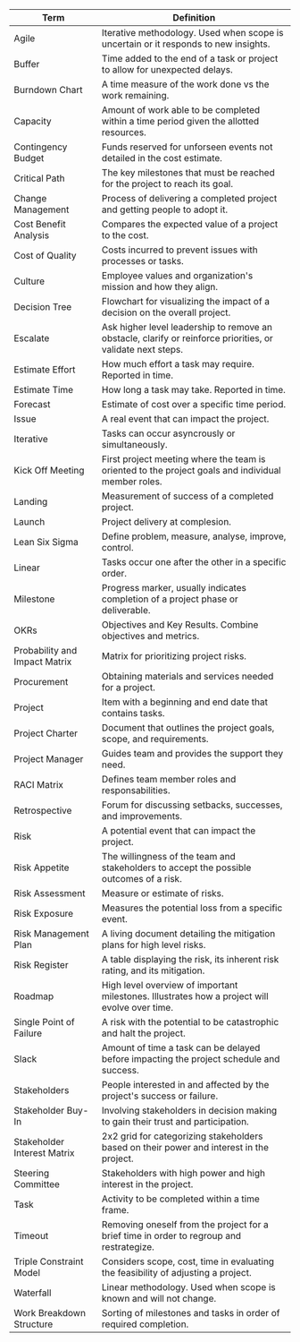 
|Term|Definition|
|--|--|
|Agile|Iterative methodology. Used when scope is uncertain or it responds to new insights.|
|Buffer|Time added to the end of a task or project to allow for unexpected delays.|
|Burndown Chart|A time measure of the work done vs the work remaining.|
|Capacity|Amount of work able to be completed within a time period given the allotted resources.|
|Contingency Budget|Funds reserved for unforseen events not detailed in the cost estimate.|
|Critical Path|The key milestones that must be reached for the project to reach its goal.|
|Change Management|Process of delivering a completed project and getting people to adopt it.|
|Cost Benefit Analysis|Compares the expected value of a project to the cost.|
|Cost of Quality|Costs incurred to prevent issues with processes or tasks.|
|Culture|Employee values and organization's mission and how they align.|
|Decision Tree|Flowchart for visualizing the impact of a decision on the overall project.|
|Escalate|Ask higher level leadership to remove an obstacle, clarify or reinforce priorities, or validate next steps.|
|Estimate Effort|How much effort a task may require. Reported in time.|
|Estimate Time|How long a task may take. Reported in time.|
|Forecast|Estimate of cost over a specific time period.|
|Issue|A real event that can impact the project.|
|Iterative|Tasks can occur asyncrously or simultaneously.|
|Kick Off Meeting|First project meeting where the team is oriented to the project goals and individual member roles.|
|Landing|Measurement of success of a completed project.|
|Launch|Project delivery at complesion.|
|Lean Six Sigma|Define problem, measure, analyse, improve, control.|
|Linear|Tasks occur one after the other in a specific order.|
|Milestone|Progress marker, usually indicates completion of a project phase or deliverable.|
|OKRs|Objectives and Key Results. Combine objectives and metrics.|
|Probability and Impact Matrix|Matrix for prioritizing project risks.|
|Procurement|Obtaining materials and services needed for a project.|
|Project|Item with a beginning and end date that contains tasks.|
|Project Charter|Document that outlines the project goals, scope, and requirements.|
|Project Manager|Guides team and provides the support they need.|
|RACI Matrix|Defines team member roles and responsabilities.|
|Retrospective|Forum for discussing setbacks, successes, and improvements.|
|Risk|A potential event that can impact the project.|
|Risk Appetite|The willingness of the team and stakeholders to accept the possible outcomes of a risk.|
|Risk Assessment|Measure or estimate of risks.|
|Risk Exposure|Measures the potential loss from a specific event.|
|Risk Management Plan|A living document detailing the mitigation plans for high level risks.|
|Risk Register|A table displaying the risk, its inherent risk rating, and its mitigation.|
|Roadmap|High level overview of important milestones. Illustrates how a project will evolve over time.|
|Single Point of Failure|A risk with the potential to be catastrophic and halt the project.|
|Slack|Amount of time a task can be delayed before impacting the project schedule and success.|
|Stakeholders|People interested in and affected by the project's success or failure.|
|Stakeholder Buy-In|Involving stakeholders in decision making to gain their trust and participation.|
|Stakeholder Interest Matrix|2x2 grid for categorizing stakeholders based on their power and interest in the project.|
|Steering Committee|Stakeholders with high power and high interest in the project.|
|Task|Activity to be completed within a time frame.|
|Timeout|Removing oneself from the project for a brief time in order to regroup and restrategize.|
|Triple Constraint Model|Considers scope, cost, time in evaluating the feasibility of adjusting a project.|
|Waterfall|Linear methodology. Used when scope is known and will not change.|
|Work Breakdown Structure|Sorting of milestones and tasks in order of required completion.|


